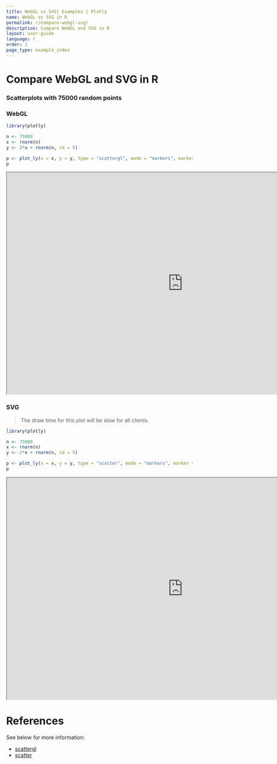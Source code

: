 ```yaml
---
title: WebGL vs SVG| Examples | Plotly
name: WebGL vs SVG in R
permalink: r/compare-webgl-svg/
description: Compare WebGL and SVG in R
layout: user-guide
language: r
order: 1
page_type: example_index
---
```

# Compare WebGL and SVG in R

### Scatterplots with 75000 random points

### WebGL

```r
library(plotly)

n <- 75000
x <- rnorm(n)
y <- 2*x + rnorm(n, sd = 5)

p <- plot_ly(x = x, y = y, type = "scattergl", mode = "markers", marker = list(line = list(width = 2)))
p
```

<iframe src="https://plot.ly/~RPlotBot/2869"width="950" height="600px" scrolling="no" seamless="seamless"></iframe>

### SVG
> The draw time for this plot will be slow for all clients.


```r
library(plotly)

n <- 75000
x <- rnorm(n)
y <- 2*x + rnorm(n, sd = 5)

p <- plot_ly(x = x, y = y, type = "scatter", mode = "markers", marker = list(line = list(width = 2)))
p
```

<iframe src="https://plot.ly/~RPlotBot/2871/y-vs-x/" width="950px" height="600px" scrolling="no" seamless="seamless"></iframe>

# References
See below for more information:

- [scattergl](https://plot.ly/r/reference/#scattergl)
- [scatter](https://plot.ly/r/reference/#scatter)
